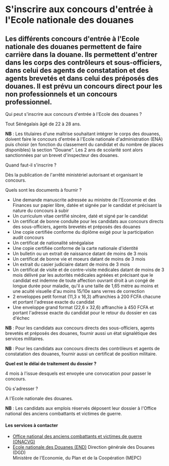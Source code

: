 # S'inscrire aux concours d'entrée à l'Ecole nationale des douanes

Les différents concours d'entrée à l'Ecole nationale des douanes permettent de faire carrière dans la douane. Ils permettent d'entrer dans les corps des contrôleurs et sous-officiers, dans celui des agents de constatation et des agents brevetés et dans celui des préposés des douanes. Il est prévu un concours direct pour les non professionnels et un concours professionnel.
--------------------------------------------------------------------------------------------------------------------------------------------------------------------------------------------------------------------------------------------------------------------------------------------------------------------------------------------------------------------------------------

Qui peut s'inscrire aux concours d'entrée à l'Ecole des douanes ?

Tout Sénégalais âgé de 22 à 28 ans.  

**NB** : Les titulaires d'une maîtrise souhaitant intégrer le corps des douanes, doivent faire le concours d'entrée à l'Ecole nationale d'administration (ENA) puis choisir (en fonction du classement du candidat et du nombre de places disponibles) la section "Douane". Les 2 ans de scolarité sont alors sanctionnées par un brevet d'inspecteur des douanes.

Quand faut-il s'inscrire ?

Dès la publication de l'arrêté ministériel autorisant et organisant le concours.  

Quels sont les documents à fournir ?

*   Une demande manuscrite adressée au ministre de l'Economie et des Finances sur papier libre, datée et signée par le candidat et précisant la nature du concours à subir
*   Un curriculum vitae certifié sincère, daté et signé par le candidat
*   Un certificat de bonne conduite pour les candidats aux concours directs des sous-officiers, agents brevetés et préposés des douanes
*   Une copie certifiée conforme du diplôme exigé pour la participation audit concours
*   Un certificat de nationalité sénégalaise
*   Une copie certifiée conforme de la carte nationale d'identité
*   Un bulletin ou un extrait de naissance datant de moins de 3 mois
*   Un certificat de bonne vie et moeurs datant de moins de 3 mois
*   Un extrait du casier judiciaire datant de moins de 3 mois
*   Un certificat de visite et de contre-visite médicales datant de moins de 3 mois délivré par les autorités médicales agréées et précisant que le candidat est indemne de toute affection ouvrant droit à un congé de longue durée pour maladie, qu'il a une taille de 1,65 mètre au moins et une acuité visuelle d'au moins 15/10e sans verres de correction
*   2 enveloppes petit format (11,3 x 16,3) affranchies à 200 FCFA chacune et portant l'adresse exacte du candidat
*   Une enveloppe grand format (22,6 x 32,6) affranchie à 450 FCFA et portant l'adresse exacte du candidat pour le retour du dossier en cas d'échec

**NB** : Pour les candidats aux concours directs des sous-officiers, agents brevetés et préposés des douanes, fournir aussi un état signalétique des services militaires.  

**NB** : Pour les candidats aux concours directs des contrôleurs et agents de constatation des douanes, fournir aussi un certificat de position militaire.  
  
**Quel est le délai de traitement du dossier ?**

4 mois à l'issue desquels est envoyée une convocation pour passer le concours.

Où s'adresser ?

A l'Ecole nationale des douanes.  
  
**NB** : Les candidats aux emplois réservés déposent leur dossier à l'Office national des anciens combattants et victimes de guerre.

#### Les services à contacter

*   [Office national des anciens combattants et victimes de guerre (ONACVG)](../../../services/office-national-des-anciens-combattants-et-victimes-de-guerre-onacvg.md)
*   [Ecole nationale des Douanes (END)](../../../services/ecole-nationale-des-douanes-end.md) Direction générale des Douanes (DGD)  
    Ministère de l'Economie, du Plan et de la Coopération (MEPC)